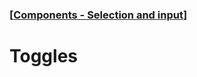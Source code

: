 ### [[Components - Selection and input](./translated-human-interface-guidelines-markdown/components/selection-and-input.md)]  
  
# **Toggles**  

